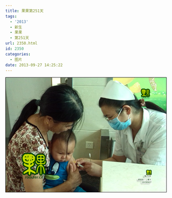 ```yaml
---
title: 果果第251天
tags:
  - '2013'
  - 新生
  - 果果
  - 第251天
url: 2350.html
id: 2350
categories:
  - 图片
date: 2013-09-27 14:25:22
---
```


[![](/images/uploads/2013/11/果果第251天.jpg "果果第251天")](/images/uploads/2013/11/果果第251天.jpg)